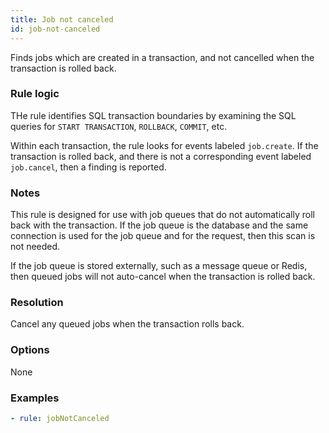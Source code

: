 ```yaml
---
title: Job not canceled
id: job-not-canceled
---
```


Finds jobs which are created in a transaction, and not cancelled when the transaction is rolled
back.

### Rule logic

THe rule identifies SQL transaction boundaries by examining the SQL queries for `START TRANSACTION`,
`ROLLBACK`, `COMMIT`, etc.

Within each transaction, the rule looks for events labeled `job.create`. If the transaction is
rolled back, and there is not a corresponding event labeled `job.cancel`, then a finding is
reported.

### Notes

This rule is designed for use with job queues that do not automatically roll back with the
transaction. If the job queue is the database and the same connection is used for the job queue and
for the request, then this scan is not needed.

If the job queue is stored externally, such as a message queue or Redis, then queued jobs will not
auto-cancel when the transaction is rolled back.

### Resolution

Cancel any queued jobs when the transaction rolls back.

### Options

None

### Examples

```yaml
- rule: jobNotCanceled
```
